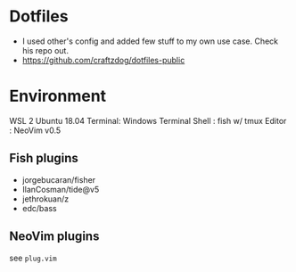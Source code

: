 # Dotfiles

- I used other's config and added few stuff to my own use case. Check his repo out.
- https://github.com/craftzdog/dotfiles-public

# Environment

WSL 2 Ubuntu 18.04
Terminal: Windows Terminal
Shell : fish w/ tmux
Editor : NeoVim v0.5

## Fish plugins

- jorgebucaran/fisher
- IlanCosman/tide@v5
- jethrokuan/z
- edc/bass

## NeoVim plugins

see `plug.vim`
